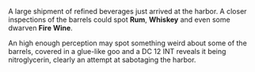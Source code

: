 A large shipment of refined beverages just arrived at the harbor. A closer inspections of the barrels could spot **Rum**, **Whiskey** and even some dwarven **Fire Wine**. 

An high enough perception may spot something weird about some of the barrels, covered in a glue-like goo and a DC 12 INT reveals it being nitroglycerin, clearly an attempt at sabotaging the harbor.